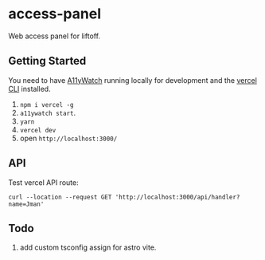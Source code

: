 # access-panel

Web access panel for liftoff.

## Getting Started

You need to have [A11yWatch](https://github.com/a11ywatch/a11ywatch) running locally for development and the [vercel CLI](https://vercel.com/docs/cli) installed.

1. `npm i vercel -g`
1. `a11ywatch start`.
2. `yarn`
3. `vercel dev`
4. open `http://localhost:3000/`

## API

Test vercel API route:

```
curl --location --request GET 'http://localhost:3000/api/handler?name=Jman'
```

## Todo

1. add custom tsconfig assign for astro vite.